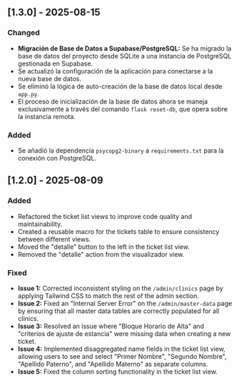 ## [1.3.0] - 2025-08-15

### Changed
- **Migración de Base de Datos a Supabase/PostgreSQL:** Se ha migrado la base de datos del proyecto desde SQLite a una instancia de PostgreSQL gestionada en Supabase.
- Se actualizó la configuración de la aplicación para conectarse a la nueva base de datos.
- Se eliminó la lógica de auto-creación de la base de datos local desde `app.py`.
- El proceso de inicialización de la base de datos ahora se maneja exclusivamente a través del comando `flask reset-db`, que opera sobre la instancia remota.

### Added
- Se añadió la dependencia `psycopg2-binary` a `requirements.txt` para la conexión con PostgreSQL.

## [1.2.0] - 2025-08-09

### Added

*   Refactored the ticket list views to improve code quality and maintainability.
*   Created a reusable macro for the tickets table to ensure consistency between different views.
*   Moved the "detalle" button to the left in the ticket list view.
*   Removed the "detalle" action from the visualizador view.

### Fixed

*   **Issue 1:** Corrected inconsistent styling on the `/admin/clinics` page by applying Tailwind CSS to match the rest of the admin section.
*   **Issue 2:** Fixed an "Internal Server Error" on the `/admin/master-data` page by ensuring that all master data tables are correctly populated for all clinics.
*   **Issue 3:** Resolved an issue where "Bloque Horario de Alta" and "criterios de ajuste de estancia" were missing data when creating a new ticket.
*   **Issue 4:** Implemented disaggregated name fields in the ticket list view, allowing users to see and select "Primer Nombre", "Segundo Nombre", "Apellido Paterno", and "Apellido Materno" as separate columns.
*   **Issue 5:** Fixed the column sorting functionality in the ticket list view.